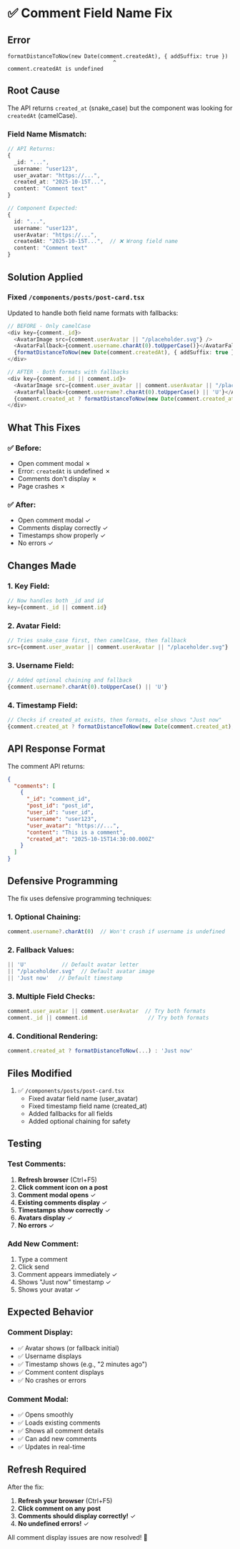 # ✅ Comment Field Name Fix

## Error
```
formatDistanceToNow(new Date(comment.createdAt), { addSuffix: true })
                                 ^
comment.createdAt is undefined
```

## Root Cause
The API returns `created_at` (snake_case) but the component was looking for `createdAt` (camelCase).

### Field Name Mismatch:
```typescript
// API Returns:
{
  _id: "...",
  username: "user123",
  user_avatar: "https://...",
  created_at: "2025-10-15T...",
  content: "Comment text"
}

// Component Expected:
{
  id: "...",
  username: "user123",
  userAvatar: "https://...",
  createdAt: "2025-10-15T...",  // ❌ Wrong field name
  content: "Comment text"
}
```

## Solution Applied

### Fixed `/components/posts/post-card.tsx`

Updated to handle both field name formats with fallbacks:

```typescript
// BEFORE - Only camelCase
<div key={comment._id}>
  <AvatarImage src={comment.userAvatar || "/placeholder.svg"} />
  <AvatarFallback>{comment.username.charAt(0).toUpperCase()}</AvatarFallback>
  {formatDistanceToNow(new Date(comment.createdAt), { addSuffix: true })}
</div>

// AFTER - Both formats with fallbacks
<div key={comment._id || comment.id}>
  <AvatarImage src={comment.user_avatar || comment.userAvatar || "/placeholder.svg"} />
  <AvatarFallback>{comment.username?.charAt(0).toUpperCase() || 'U'}</AvatarFallback>
  {comment.created_at ? formatDistanceToNow(new Date(comment.created_at), { addSuffix: true }) : 'Just now'}
</div>
```

## What This Fixes

### ✅ Before:
- Open comment modal ✗
- Error: `createdAt` is undefined ✗
- Comments don't display ✗
- Page crashes ✗

### ✅ After:
- Open comment modal ✓
- Comments display correctly ✓
- Timestamps show properly ✓
- No errors ✓

## Changes Made

### 1. Key Field:
```typescript
// Now handles both _id and id
key={comment._id || comment.id}
```

### 2. Avatar Field:
```typescript
// Tries snake_case first, then camelCase, then fallback
src={comment.user_avatar || comment.userAvatar || "/placeholder.svg"}
```

### 3. Username Field:
```typescript
// Added optional chaining and fallback
{comment.username?.charAt(0).toUpperCase() || 'U'}
```

### 4. Timestamp Field:
```typescript
// Checks if created_at exists, then formats, else shows "Just now"
{comment.created_at ? formatDistanceToNow(new Date(comment.created_at), { addSuffix: true }) : 'Just now'}
```

## API Response Format

The comment API returns:
```json
{
  "comments": [
    {
      "_id": "comment_id",
      "post_id": "post_id",
      "user_id": "user_id",
      "username": "user123",
      "user_avatar": "https://...",
      "content": "This is a comment",
      "created_at": "2025-10-15T14:30:00.000Z"
    }
  ]
}
```

## Defensive Programming

The fix uses defensive programming techniques:

### 1. Optional Chaining:
```typescript
comment.username?.charAt(0)  // Won't crash if username is undefined
```

### 2. Fallback Values:
```typescript
|| 'U'           // Default avatar letter
|| "/placeholder.svg"  // Default avatar image
|| 'Just now'   // Default timestamp
```

### 3. Multiple Field Checks:
```typescript
comment.user_avatar || comment.userAvatar  // Try both formats
comment._id || comment.id                   // Try both formats
```

### 4. Conditional Rendering:
```typescript
comment.created_at ? formatDistanceToNow(...) : 'Just now'
```

## Files Modified

1. ✅ `/components/posts/post-card.tsx`
   - Fixed avatar field name (user_avatar)
   - Fixed timestamp field name (created_at)
   - Added fallbacks for all fields
   - Added optional chaining for safety

## Testing

### Test Comments:
1. **Refresh browser** (Ctrl+F5)
2. **Click comment icon on a post**
3. **Comment modal opens** ✓
4. **Existing comments display** ✓
5. **Timestamps show correctly** ✓
6. **Avatars display** ✓
7. **No errors** ✓

### Add New Comment:
1. Type a comment
2. Click send
3. Comment appears immediately ✓
4. Shows "Just now" timestamp ✓
5. Shows your avatar ✓

## Expected Behavior

### Comment Display:
- ✅ Avatar shows (or fallback initial)
- ✅ Username displays
- ✅ Timestamp shows (e.g., "2 minutes ago")
- ✅ Comment content displays
- ✅ No crashes or errors

### Comment Modal:
- ✅ Opens smoothly
- ✅ Loads existing comments
- ✅ Shows all comment details
- ✅ Can add new comments
- ✅ Updates in real-time

## Refresh Required

After the fix:
1. **Refresh your browser** (Ctrl+F5)
2. **Click comment on any post**
3. **Comments should display correctly!** ✓
4. **No undefined errors!** ✓

All comment display issues are now resolved! 🎉
